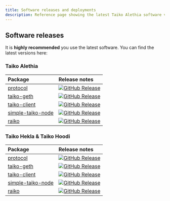 ```yaml
---
title: Software releases and deployments
description: Reference page showing the latest Taiko Alethia software versions and deployments.
---
```


## Software releases

It is **highly recommended** you use the latest software. You can find the latest versions here:

### Taiko Alethia

| Package                                                                                | Release notes                                                                                                                                                                                             |
| :------------------------------------------------------------------------------------- | :-------------------------------------------------------------------------------------------------------------------------------------------------------------------------------------------------------- |
| [protocol](https://github.com/taikoxyz/taiko-mono/tree/main/packages/protocol)         | [![GitHub Release](https://img.shields.io/github/v/release/taikoxyz/taiko-mono?filter=taiko-alethia-protocol*&label=)](https://github.com/taikoxyz/taiko-mono/blob/main/packages/protocol/CHANGELOG.md)   |
| [taiko-geth](https://github.com/taikoxyz/taiko-geth)                                   | [![GitHub Release](https://img.shields.io/github/v/release/taikoxyz/taiko-geth?label=)](https://github.com/taikoxyz/taiko-geth/blob/taiko/CHANGELOG.md)                                                   |
| [taiko-client](https://github.com/taikoxyz/taiko-mono/tree/main/packages/taiko-client) | [![GitHub Release](https://img.shields.io/github/v/release/taikoxyz/taiko-mono?filter=taiko-alethia-client*&label=)](https://github.com/taikoxyz/taiko-mono/blob/main/packages/taiko-client/CHANGELOG.md) |
| [simple-taiko-node](https://github.com/taikoxyz/simple-taiko-node/tree/main)           | [![GitHub Release](https://img.shields.io/github/v/release/taikoxyz/simple-taiko-node?include_prereleases&label=)](https://github.com/taikoxyz/simple-taiko-node/blob/main/CHANGELOG.md)                  |
| [raiko](https://github.com/taikoxyz/raiko/tree/main)                                   | [![GitHub Release](https://img.shields.io/github/v/release/taikoxyz/raiko?label=)](https://github.com/taikoxyz/raiko/blob/main/CHANGELOG.md)                                                              |

### Taiko Hekla & Taiko Hoodi

| Package                                                                                | Release notes                                                                                                                                                                                                                 |
| :------------------------------------------------------------------------------------- | :---------------------------------------------------------------------------------------------------------------------------------------------------------------------------------------------------------------------------- |
| [protocol](https://github.com/taikoxyz/taiko-mono/tree/main/packages/protocol)         | [![GitHub Release](https://img.shields.io/github/v/release/taikoxyz/taiko-mono?include_prereleases&filter=taiko-alethia-protocol*&label=)](https://github.com/taikoxyz/taiko-mono/blob/main/packages/protocol/CHANGELOG.md)   |
| [taiko-geth](https://github.com/taikoxyz/taiko-geth)                                   | [![GitHub Release](https://img.shields.io/github/v/release/taikoxyz/taiko-geth?include_prereleases&label=)](https://github.com/taikoxyz/taiko-geth/blob/taiko/CHANGELOG.md)                                                   |
| [taiko-client](https://github.com/taikoxyz/taiko-mono/tree/main/packages/taiko-client) | [![GitHub Release](https://img.shields.io/github/v/release/taikoxyz/taiko-mono?include_prereleases&filter=taiko-alethia-client*&label=)](https://github.com/taikoxyz/taiko-mono/blob/main/packages/taiko-client/CHANGELOG.md) |
| [simple-taiko-node](https://github.com/taikoxyz/simple-taiko-node/tree/main)           | [![GitHub Release](https://img.shields.io/github/v/release/taikoxyz/simple-taiko-node?include_prereleases&label=)](https://github.com/taikoxyz/simple-taiko-node/blob/main/CHANGELOG.md)                                      |
| [raiko](https://github.com/taikoxyz/raiko/tree/main)                                   | [![GitHub Release](https://img.shields.io/github/v/release/taikoxyz/raiko?label=)](https://github.com/taikoxyz/raiko/blob/main/CHANGELOG.md)                                                                                  |
